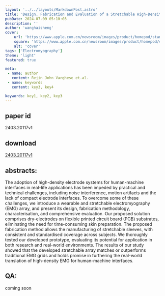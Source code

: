 ```yaml
---
layout: '../../layouts/MarkdownPost.astro'
title: 'Design, Fabrication and Evaluation of a Stretchable High-Density Electromyography Array'
pubDate: 2024-07-09 05:10:03
description: ''
author: 'wanghaisheng'
cover:
    url: 'https://www.apple.com.cn/newsroom/images/product/homepod/standard/Apple-HomePod-hero-230118_big.jpg.large_2x.jpg'
    square: 'https://www.apple.com.cn/newsroom/images/product/homepod/standard/Apple-HomePod-hero-230118_big.jpg.large_2x.jpg'
    alt: 'cover'
tags: ['Electromyography'] 
theme: 'light'
featured: true

meta:
 - name: author
   content: Rejin John Varghese et.al.
 - name: keywords
   content: key3, key4

keywords: key1, key2, key3
---
```


## paper id
2403.20117v1
## download
[2403.20117v1](http://arxiv.org/abs/2403.20117v1)
## abstracts:
The adoption of high-density electrode systems for human-machine interfaces in real-life applications has been impeded by practical and technical challenges, including noise interference, motion artifacts and the lack of compact electrode interfaces. To overcome some of these challenges, we introduce a wearable and stretchable electromyography (EMG) array, and present its design, fabrication methodology, characterisation, and comprehensive evaluation. Our proposed solution comprises dry-electrodes on flexible printed circuit board (PCB) substrates, eliminating the need for time-consuming skin preparation. The proposed fabrication method allows the manufacturing of stretchable sleeves, with consistent and standardised coverage across subjects. We thoroughly tested our developed prototype, evaluating its potential for application in both research and real-world environments. The results of our study showed that the developed stretchable array matches or outperforms traditional EMG grids and holds promise in furthering the real-world translation of high-density EMG for human-machine interfaces.
## QA:
coming soon
